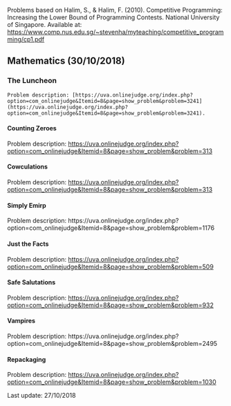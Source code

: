 <p>Problems based on Halim, S., & Halim, F. (2010). Competitive Programming: Increasing the Lower 
            Bound of Programming Contests. National University of Singapore. Available at: 
            <a href="https://www.comp.nus.edu.sg/~stevenha/myteaching/competitive_programming/cp1.pdf">
              https://www.comp.nus.edu.sg/~stevenha/myteaching/competitive_programming/cp1.pdf
            </a>
 </p>
 
## Mathematics (30/10/2018)</h3>
  ### The Luncheon
    Problem description: [https://uva.onlinejudge.org/index.php?option=com_onlinejudge&Itemid=8&page=show_problem&problem=3241](https://uva.onlinejudge.org/index.php?option=com_onlinejudge&Itemid=8&page=show_problem&problem=3241).

  <h4>Counting Zeroes</h4>
            <p>Problem description: <a href="https://uva.onlinejudge.org/index.php?option=com_onlinejudge&Itemid=8&page=show_problem&problem=313">
            https://uva.onlinejudge.org/index.php?option=com_onlinejudge&Itemid=8&page=show_problem&problem=313</a></p>

  <h4>Cowculations</h4>
    <p>Problem description: <a href="https://uva.onlinejudge.org/index.php?option=com_onlinejudge&Itemid=8&page=show_problem&problem=313">https://uva.onlinejudge.org/index.php?option=com_onlinejudge&Itemid=8&page=show_problem&problem=313</a></p>
  
  <h4>Simply Emirp</h4>
    <p>Problem description: <a href="https://uva.onlinejudge.org/index.php?option=com_onlinejudge&Itemid=8&page=show_problem&problem=1176"></a>https://uva.onlinejudge.org/index.php?option=com_onlinejudge&Itemid=8&page=show_problem&problem=1176</p>
    
  <h4>Just the Facts</h4>
    <p>Problem description: <a href="https://uva.onlinejudge.org/index.php?option=com_onlinejudge&Itemid=8&page=show_problem&problem=509">https://uva.onlinejudge.org/index.php?option=com_onlinejudge&Itemid=8&page=show_problem&problem=509</a></p>
  
  <h4>Safe Salutations</h4>
    <p>Problem description: <a href="https://uva.onlinejudge.org/index.php?option=com_onlinejudge&Itemid=8&page=show_problem&problem=932">https://uva.onlinejudge.org/index.php?option=com_onlinejudge&Itemid=8&page=show_problem&problem=932</a></p>
    
  <h4>Vampires</h4>
    <p>Problem description: <a href="https://uva.onlinejudge.org/index.php?option=com_onlinejudge&Itemid=8&page=show_problem&problem=2495"></a>https://uva.onlinejudge.org/index.php?option=com_onlinejudge&Itemid=8&page=show_problem&problem=2495</p>
    
   <h4>Repackaging</h4>
    <p>Problem description: <a href="https://uva.onlinejudge.org/index.php?option=com_onlinejudge&Itemid=8&page=show_problem&problem=1030">https://uva.onlinejudge.org/index.php?option=com_onlinejudge&Itemid=8&page=show_problem&problem=1030</a></p>

Last update: 27/10/2018
